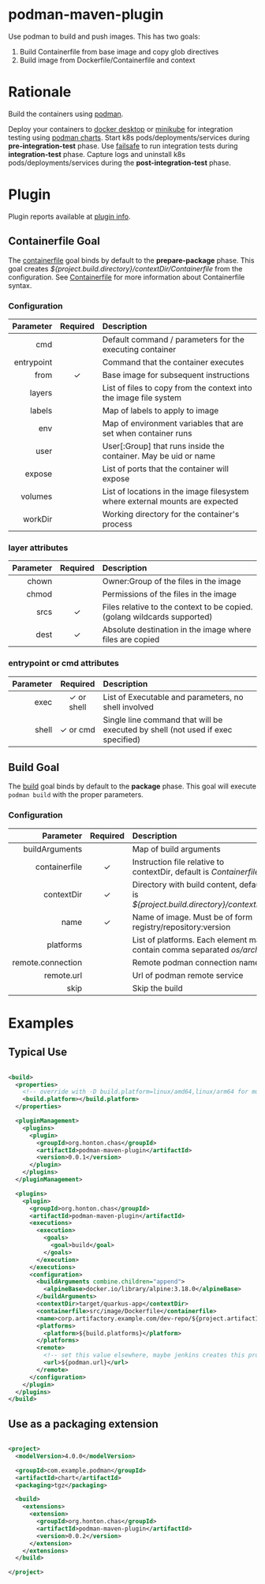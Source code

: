 # podman-maven-plugin

Use podman to build and push images. This has two goals:

1. Build Containerfile from base image and copy glob directives
2. Build image from Dockerfile/Containerfile and context

# Rationale

Build the containers using [podman](https://docs.podman.io/en/latest/markdown/podman-build.1.html).

Deploy your containers to [docker desktop](https://docs.docker.com/desktop/kubernetes/) or
[minikube](https://minikube.sigs.k8s.io/docs/) for integration testing using 
[podman charts](https://github.com/chonton/podmanrepo-maven-plugin). Start k8s 
pods/deployments/services during **pre-integration-test** phase. Use 
[failsafe](https://maven.apache.org/surefire/maven-failsafe-plugin/) to run integration tests during
**integration-test** phase. Capture logs and uninstall k8s pods/deployments/services during the
**post-integration-test** phase.

# Plugin

Plugin reports available at
[plugin info](https://chonton.github.io/podman-maven-plugin/0.0.1/plugin-info.html).

## Containerfile Goal

The [containerfile](https://chonton.github.io/podman-maven-plugin/0.0.1/containerfile.html) goal
binds by default to the **prepare-package** phase. This goal creates
*${project.build.directory}/contextDir/Containerfile* from the configuration.
See [Containerfile](https://github.com/containers/common/blob/main/docs/Containerfile.5.md) for more
information about Containerfile syntax.

### Configuration

|  Parameter | Required | Description                                                                  |
|-----------:|:--------:|:-----------------------------------------------------------------------------|
|        cmd |          | Default command / parameters for the executing container                     |
| entrypoint |          | Command that the container executes                                          |
|       from |    ✓     | Base image for subsequent instructions                                       |
|     layers |          | List of files to copy from the context into the image file system            |
|     labels |          | Map of labels to apply to image                                              |
|        env |          | Map of environment variables that are set when container runs                |
|       user |          | User\[:Group] that runs inside the container. May be uid or name             |
|     expose |          | List of ports that the container will expose                                 |
|    volumes |          | List of locations in the image filesystem where external mounts are expected |
|    workDir |          | Working directory for the container's process                                |

### layer attributes

| Parameter | Required | Description                                                               |
|----------:|:--------:|:--------------------------------------------------------------------------|
|     chown |          | Owner:Group of the files in the image                                     |
|     chmod |          | Permissions of the files in the image                                     |
|      srcs |    ✓     | Files relative to the context to be copied.  (golang wildcards supported) |
|      dest |    ✓     | Absolute destination in the image where files are copied                  |

### entrypoint or cmd attributes

| Parameter |  Required  | Description                                                                     |
|----------:|:----------:|:--------------------------------------------------------------------------------|
|      exec | ✓ or shell | List of Executable and parameters, no shell involved                            |
|     shell |  ✓ or cmd  | Single line command that will be executed by shell (not used if exec specified) |

## Build Goal

The [build](https://chonton.github.io/podman-maven-plugin/0.0.1/build.html) goal binds by default to
the **package** phase. This goal will execute `podman build` with the proper parameters.

### Configuration

|         Parameter | Required | Description                                                                      |
|------------------:|:--------:|:---------------------------------------------------------------------------------|
|    buildArguments |          | Map of build arguments                                                           |
|     containerfile |    ✓     | Instruction file relative to contextDir, default is *Containerfile*)             |
|        contextDir |    ✓     | Directory with build content, default is *${project.build.directory}/contextDir* |
|              name |    ✓     | Name of image.  Must be of form registry/repository:version                      |
|         platforms |          | List of platforms.  Each element may contain comma separated *os/arch*           |
| remote.connection |          | Remote podman connection name                                                    |
|        remote.url |          | Url of podman remote service                                                     |
|              skip |          | Skip the build                                                                   |

# Examples

## Typical Use

```xml

<build>
  <properties>
    <!-- override with -D build.platform=linux/amd64,linux/arm64 for multi-architecture build -->
    <build.platform></build.platform>
  </properties>

  <pluginManagement>
    <plugins>
      <plugin>
        <groupId>org.honton.chas</groupId>
        <artifactId>podman-maven-plugin</artifactId>
        <version>0.0.1</version>
      </plugin>
    </plugins>
  </pluginManagement>

  <plugins>
    <plugin>
      <groupId>org.honton.chas</groupId>
      <artifactId>podman-maven-plugin</artifactId>
      <executions>
        <execution>
          <goals>
            <goal>build</goal>
          </goals>
        </execution>
      </executions>
      <configuration>
        <buildArguments combine.children="append">
          <alpineBase>docker.io/library/alpine:3.18.0</alpineBase>
        </buildArguments>
        <contextDir>target/quarkus-app</contextDir>
        <containerfile>src/image/Dockerfile</containerfile>
        <name>corp.artifactory.example.com/dev-repo/${project.artifactId}:${project.version}</name>
        <platforms>
          <platform>${build.platforms}</platform>
        </platforms>
        <remote>
          <!-- set this value elsewhere, maybe jenkins creates this process -->
          <url>${podman.url}</url>
        </remote>
      </configuration>
    </plugin>
  </plugins>
</build>
```

## Use as a packaging extension

```xml

<project>
  <modelVersion>4.0.0</modelVersion>

  <groupId>com.example.podman</groupId>
  <artifactId>chart</artifactId>
  <packaging>tgz</packaging>

  <build>
    <extensions>
      <extension>
        <groupId>org.honton.chas</groupId>
        <artifactId>podman-maven-plugin</artifactId>
        <version>0.0.2</version>
      </extension>
    </extensions>
  </build>

</project>
```
